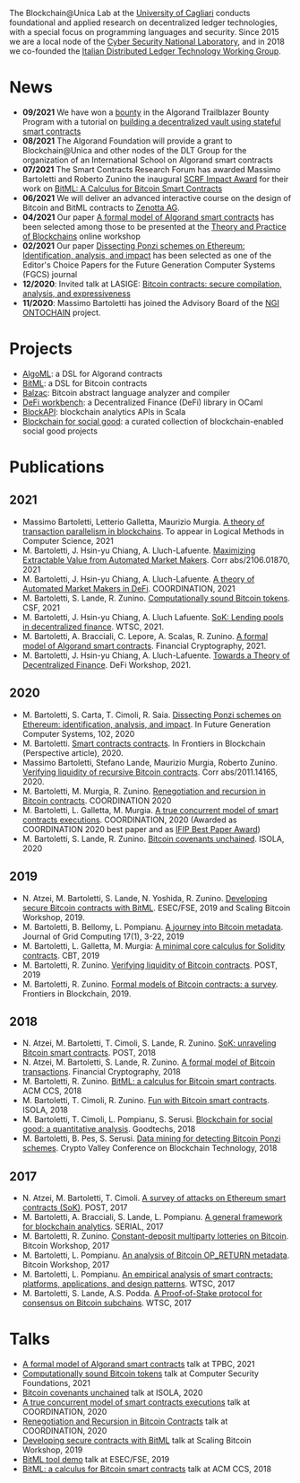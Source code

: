 The Blockchain@Unica Lab at the [University of Cagliari](https://www.unica.it) conducts foundational and applied research on decentralized ledger technologies, with a special focus on programming languages and security. Since 2015 we are a local node of the [Cyber Security National Laboratory](https://www.consorzio-cini.it/index.php/en/national-laboratories/labcs-home/), and in 2018 we co-founded the [Italian Distributed Ledger Technology Working Group](http://dltgroup.dmi.unipg.it/).

# News

- **09/2021** We have won a [bounty](https://gitcoin.co/issue/algorandfoundation/grow-algorand/86/100026298) in the Algorand Trailblazer Bounty Program with a tutorial on [building a decentralized vault using stateful smart contracts](https://developer.algorand.org/solutions/building-a-decentralized-vault-using-stateful-smart-contracts)
- **08/2021** The Algorand Foundation will provide a grant to Blockchain@Unica and other nodes of the DLT Group for the organization of an International School on Algorand smart contracts
- **07/2021** The Smart Contracts Research Forum has awarded Massimo Bartoletti and Roberto Zunino the inaugural [SCRF Impact Award](https://www.smartcontractresearch.org/t/scrf-impact-award/581/3) for their work on [BitML: A Calculus for Bitcoin Smart Contracts](https://eprint.iacr.org/2018/122.pdf)
- **06/2021** We will deliver an advanced interactive course on the design of Bitcoin and BitML contracts to [Zenotta AG](https://www.zenotta.xyz/en/home.html).
- **04/2021** Our paper [A formal model of Algorand smart contracts](https://arxiv.org/abs/2009.12140) has been selected among those to be presented at the [Theory and Practice of Blockchains](https://tpbc2021.blockchain-workshop.net) online workshop
- **02/2021** Our paper [Dissecting Ponzi schemes on Ethereum: Identification, analysis, and impact](https://www.sciencedirect.com/science/article/pii/S0167739X18301407) has been selected as one of the Editor's Choice Papers for the Future Generation Computer Systems (FGCS) journal
- **12/2020**: Invited talk at LASIGE: [Bitcoin contracts: secure compilation, analysis, and expressiveness](https://www.lasige.pt/talk/talkslasige-massimo-bartoletti/)
- **11/2020**: Massimo Bartoletti has joined the Advisory Board of the [NGI ONTOCHAIN](https://ontochain.ngi.eu/About) project.


# Projects

- [AlgoML](https://github.com/petitnau/algoml): a DSL for Algorand contracts
- [BitML](https://github.com/bitml-lang/): a DSL for Bitcoin contracts
- [Balzac](https://github.com/balzac-lang/): Bitcoin abstract language analyzer and compiler
- [DeFi workbench](https://github.com/blockchain-unica/defi-workbench): a Decentralized Finance (DeFi) library in OCaml
- [BlockAPI](https://github.com/blockchain-unica/blockapi): blockchain analytics APIs in Scala
- [Blockchain for social good](https://github.com/blockchain-unica/social-good): a curated collection of blockchain-enabled social good projects


# Publications 

## 2021

- Massimo Bartoletti, Letterio Galletta, Maurizio Murgia. [A theory of transaction parallelism in blockchains](https://arxiv.org/abs/2011.13837). To appear in Logical Methods in Computer Science, 2021
- M. Bartoletti, J. Hsin-yu Chiang, A. Lluch-Lafuente. [Maximizing Extractable Value from Automated Market Makers](https://arxiv.org/abs/2106.01870). Corr abs/2106.01870, 2021
- M. Bartoletti, J. Hsin-yu Chiang, A. Lluch-Lafuente. [A theory of Automated Market Makers in DeFi](https://arxiv.org/abs/2102.11350). COORDINATION, 2021
- M. Bartoletti, S. Lande, R. Zunino. [Computationally sound Bitcoin tokens](https://arxiv.org/abs/2010.01347). CSF, 2021
- M. Bartoletti, J. Hsin-yu Chiang, A. Lluch Lafuente. [SoK: Lending pools in decentralized finance](https://arxiv.org/abs/2012.13230). WTSC, 2021.
- M. Bartoletti, A. Bracciali, C. Lepore, A. Scalas, R. Zunino. [A formal model of Algorand smart contracts](https://arxiv.org/abs/2009.12140). Financial Cryptography, 2021.
- M. Bartoletti, J. Hsin-yu Chiang, A. Lluch-Lafuente. [Towards a Theory of Decentralized Finance](https://link.springer.com/chapter/10.1007/978-3-662-63958-0_20). DeFi Workshop, 2021.

## 2020

- M. Bartoletti, S. Carta, T. Cimoli, R. Saia. [Dissecting Ponzi schemes on Ethereum: identification, analysis, and impact](https://arxiv.org/pdf/1703.03779.pdf). In Future Generation Computer Systems, 102, 2020
- M. Bartoletti. [Smart contracts contracts](https://www.frontiersin.org/articles/10.3389/fbloc.2020.00027/full). In Frontiers in Blockchain (Perspective article), 2020.
- Massimo Bartoletti, Stefano Lande, Maurizio Murgia, Roberto Zunino. [Verifying liquidity of recursive Bitcoin contracts](https://arxiv.org/abs/2011.14165). Corr abs/2011.14165, 2020.
- M. Bartoletti, M. Murgia, R. Zunino. [Renegotiation and recursion in Bitcoin contracts](https://arxiv.org/abs/2003.00296). COORDINATION 2020
- M. Bartoletti, L. Galletta, M. Murgia. [A true concurrent model of smart contracts executions](https://arxiv.org/abs/1905.04366). COORDINATION, 2020 (Awarded as COORDINATION 2020 best paper and as [IFIP Best Paper Award](http://www.discotec.org/2020/#ifip-best-paper-award))
- M. Bartoletti, S. Lande, R. Zunino. [Bitcoin covenants unchained](https://arxiv.org/abs/2006.03918). ISOLA, 2020

## 2019

- N. Atzei, M. Bartoletti, S. Lande, N. Yoshida, R. Zunino. [Developing secure Bitcoin contracts with BitML](https://arxiv.org/abs/1905.07639). ESEC/FSE, 2019 and Scaling Bitcoin Workshop, 2019.
- M. Bartoletti, B. Bellomy, L. Pompianu. [A journey into Bitcoin metadata](https://www.researchgate.net/profile/Livio-Pompianu/publication/330385593_A_Journey_into_Bitcoin_Metadata/links/5e3990baa6fdccd96587d6df/A-Journey-into-Bitcoin-Metadata.pdf). Journal of Grid Computing 17(1), 3-22, 2019
- M. Bartoletti, L. Galletta, M. Murgia: [A minimal core calculus for Solidity contracts](https://arxiv.org/abs/1908.02709). CBT, 2019
- M. Bartoletti, R. Zunino. [Verifying liquidity of Bitcoin contracts](https://eprint.iacr.org/2018/1125). POST, 2019
- M. Bartoletti, R. Zunino. [Formal models of Bitcoin contracts: a survey](https://www.frontiersin.org/articles/10.3389/fbloc.2019.00008/full). Frontiers in Blockchain, 2019.

## 2018

- N. Atzei, M. Bartoletti, T. Cimoli, S. Lande, R. Zunino. [SoK: unraveling Bitcoin smart contracts](https://eprint.iacr.org/2018/192.pdf). POST, 2018
- N. Atzei, M. Bartoletti, S. Lande, R. Zunino. [A formal model of Bitcoin transactions](https://eprint.iacr.org/2017/1124.pdf). Financial Cryptography, 2018
- M. Bartoletti, R. Zunino. [BitML: a calculus for Bitcoin smart contracts](https://eprint.iacr.org/2018/122.pdf). ACM CCS, 2018
- M. Bartoletti, T. Cimoli, R. Zunino. [Fun with Bitcoin smart contracts](https://eprint.iacr.org/2018/398.pdf). ISOLA, 2018
- M. Bartoletti, T. Cimoli, L. Pompianu, S. Serusi. [Blockchain for social good: a quantitative analysis](https://arxiv.org/abs/1811.03424). Goodtechs, 2018
- M. Bartoletti, B. Pes, S. Serusi. [Data mining for detecting Bitcoin Ponzi schemes](https://arxiv.org/abs/1803.00646). Crypto Valley Conference on Blockchain Technology, 2018

## 2017

- N. Atzei, M. Bartoletti, T. Cimoli. [A survey of attacks on Ethereum smart contracts (SoK)](https://eprint.iacr.org/2016/1007). POST, 2017
- M. Bartoletti, A. Bracciali, S. Lande, L. Pompianu. [A general framework for blockchain analytics](https://arxiv.org/abs/1707.01021). SERIAL, 2017
- M. Bartoletti, R. Zunino. [Constant-deposit multiparty lotteries on Bitcoin](https://eprint.iacr.org/2016/955). Bitcoin Workshop, 2017
- M. Bartoletti, L. Pompianu. [An analysis of Bitcoin OP_RETURN metadata](https://arxiv.org/abs/1702.01024). Bitcoin Workshop, 2017
- M. Bartoletti, L. Pompianu. [An empirical analysis of smart contracts: platforms, applications, and design patterns](https://arxiv.org/abs/1703.06322). WTSC, 2017
- M. Bartoletti, S. Lande, A.S. Podda. [A Proof-of-Stake protocol for consensus on Bitcoin subchains](https://eprint.iacr.org/2017/417.pdf). WTSC, 2017


# Talks

- [A formal model of Algorand smart contracts](https://youtu.be/q_127ILhaNA) talk at TPBC, 2021
- [Computationally sound Bitcoin tokens](https://youtu.be/rB5c9p7RgwY) talk at Computer Security Foundations, 2021
- [Bitcoin covenants unchained](https://youtu.be/xf75UKiIYG0) talk at ISOLA, 2020
- [A true concurrent model of smart contracts executions](https://youtu.be/vgoDvMa69cU) talk at COORDINATION, 2020
- [Renegotiation and Recursion in Bitcoin Contracts](https://youtu.be/cThgRZCBp50) talk at COORDINATION, 2020
- [Developing secure contracts with BitML](https://youtu.be/-gdfxNalDIc?t=5541) talk at Scaling Bitcoin Workshop, 2019
- [BitML tool demo](https://youtu.be/bxx3bM5Pm6c) talk at ESEC/FSE, 2019
- [BitML: a calculus for Bitcoin smart contracts](https://youtu.be/JfRa7mASyb0) talk at ACM CCS, 2018
